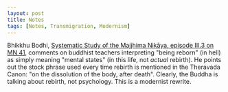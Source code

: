 ```yaml
---
layout: post
title: Notes
tags: [Notes, Transmigration, Modernism]
---
```


Bhikkhu Bodhi, [Systematic Study of the Majjhima Nikāya, episode III.3 on MN 41](https://bodhimonastery.org/a-systematic-study-of-the-majjhima-nikaya.html), comments on buddhist teachers interpreting "being reborn" (in hell) as simply meaning "mental states" (in this life, not _actual_ rebirth). He points out the stock phrase used every time rebirth is mentioned in the Theravada Canon: "on the dissolution of the body, after death". Clearly, the Buddha is talking about rebirth, not psychology. This is a modernist rewrite.